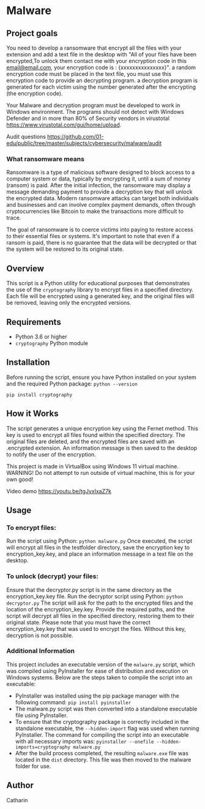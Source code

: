 # Malware

## Project goals

You need to develop a ransomware that encrypt all the files with your extension and add a text file in the desktop with "All of your files have been encrypted,To unlock them contact me with your encryption code in this email@email.com, your encryption code is : {xxxxxxxxxxxxxxx}". a random encryption code must be placed in the text file, you must use this encryption code to provide an decrypting program. a decryption program is generated for each victim using the number generated after the encrypting (the encryption code).

Your Malware and decryption program must be developed to work in Windows environment. The programs should not detect with Windows Defender and in more than 80% of Security vendors in virustotal https://www.virustotal.com/gui/home/upload.

Audit questions
https://github.com/01-edu/public/tree/master/subjects/cybersecurity/malware/audit

### What ransomware means

Ransomware is a type of malicious software designed to block access to a computer system or data, typically by encrypting it, until a sum of money (ransom) is paid. After the initial infection, the ransomware may display a message demanding payment to provide a decryption key that will unlock the encrypted data. Modern ransomware attacks can target both individuals and businesses and can involve complex payment demands, often through cryptocurrencies like Bitcoin to make the transactions more difficult to trace.

The goal of ransomware is to coerce victims into paying to restore access to their essential files or systems. It's important to note that even if a ransom is paid, there is no guarantee that the data will be decrypted or that the system will be restored to its original state.

## Overview

This script is a Python utility for educational purposes that demonstrates the use of the `cryptography` library to encrypt files in a specified directory. Each file will be encrypted using a generated key, and the original files will be removed, leaving only the encrypted versions.

## Requirements

- Python 3.6 or higher
- `cryptography` Python module

## Installation

Before running the script, ensure you have Python installed on your system and the required Python package:
`python --version`

`pip install cryptography`

## How it Works

The script generates a unique encryption key using the Fernet method.
This key is used to encrypt all files found within the specified directory.
The original files are deleted, and the encrypted files are saved with an .encrypted extension.
An information message is then saved to the desktop to notify the user of the encryption.

This project is made in VirtualBox using Windows 11 virtual machine.  
WARNING! Do not attempt to run outside of virtual machine, this is for your own good!

Video demo https://youtu.be/tgJvxIxaZ7k

## Usage

### To encrypt files:

Run the script using Python:
`python malware.py`
Once executed, the script will encrypt all files in the testfolder directory, save the encryption key to encryption_key.key, and place an information message in a text file on the desktop.

### To unlock (decrypt) your files:

Ensure that the decryptor.py script is in the same directory as the encryption_key.key file.
Run the decryptor script using Python:
`python decryptor.py`
The script will ask for the path to the encrypted files and the location of the encryption_key.key.
Provide the required paths, and the script will decrypt all files in the specified directory, restoring them to their original state.
Please note that you must have the correct encryption_key.key that was used to encrypt the files. Without this key, decryption is not possible.

### Additional Information

This project includes an executable version of the `malware.py` script, which was compiled using PyInstaller for ease of distribution and execution on Windows systems. Below are the steps taken to compile the script into an executable:

- PyInstaller was installed using the pip package manager with the following command: `pip install pyinstaller`
- The malware.py script was then converted into a standalone executable file using PyInstaller.
- To ensure that the cryptography package is correctly included in the standalone executable, the `--hidden-import` flag was used when running PyInstaller. The command for compiling the script into an executable with all necessary imports was:
  `pyinstaller --onefile --hidden-imports=cryptography malware.py`
- After the build process completed, the resulting `malware.exe` file was located in the `dist` directory. This file was then moved to the malware folder for use.

## Author

Catharin
